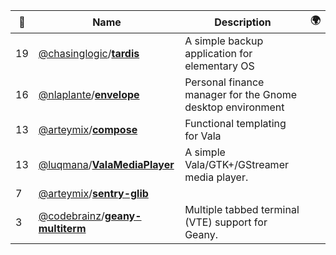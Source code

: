 |:star2: | Name | Description | 🌍|
|---|---|---|---|
|19|[@chasinglogic](https://github.com/chasinglogic)/[**tardis**](https://github.com/chasinglogic/tardis)|A simple backup application for elementary OS||
|16|[@nlaplante](https://github.com/nlaplante)/[**envelope**](https://github.com/nlaplante/envelope)|Personal finance manager for the Gnome desktop environment||
|13|[@arteymix](https://github.com/arteymix)/[**compose**](https://github.com/arteymix/compose)|Functional templating for Vala||
|13|[@luqmana](https://github.com/luqmana)/[**ValaMediaPlayer**](https://github.com/luqmana/ValaMediaPlayer)|A simple Vala/GTK+/GStreamer media player.||
|7|[@arteymix](https://github.com/arteymix)/[**sentry-glib**](https://github.com/arteymix/sentry-glib)|||
|3|[@codebrainz](https://github.com/codebrainz)/[**geany-multiterm**](https://github.com/codebrainz/geany-multiterm)|Multiple tabbed terminal (VTE) support for Geany.||

